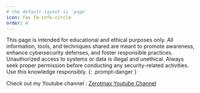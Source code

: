 ```yaml
---
# the default layout is 'page'
icon: fas fa-info-circle
order: 4
---
```


>  
This page is intended for educational and ethical purposes only. All information, tools, and techniques shared are meant to promote awareness, enhance cybersecurity defenses, and foster responsible practices. Unauthorized access to systems or data is illegal and unethical. Always seek proper permission before conducting any security-related activities. Use this knowledge responsibly.
{: .prompt-danger }

Check out my Youtube channel : [Zerotmax Youtube Channel](https://www.youtube.com/@0xtmax/featured)

